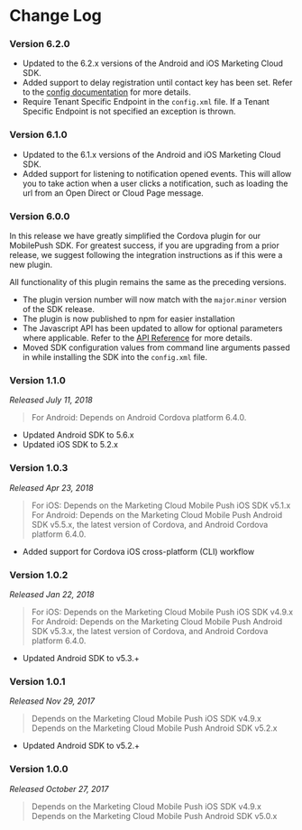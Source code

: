 Change Log
==========

### Version 6.2.0

* Updated to the 6.2.x versions of the Android and iOS Marketing Cloud SDK.
* Added support to delay registration until contact key has been set. Refer to the [config documentation](README.md#config) for more details.
* Require Tenant Specific Endpoint in the  `config.xml` file. If a Tenant Specific Endpoint is not specified an exception is thrown.

### Version 6.1.0

* Updated to the 6.1.x versions of the Android and iOS Marketing Cloud SDK.
* Added support for listening to notification opened events.  This will allow you to take action when a user clicks a notification, such as loading the url from an Open Direct or Cloud Page message.  

### Version 6.0.0

In this release we have greatly simplified the Cordova plugin for our MobilePush SDK.  For greatest success, if you are upgrading from a prior release, we suggest following the integration instructions as if this were a new plugin.

All functionality of this plugin remains the same as the preceding versions.

* The plugin version number will now match with the `major`.`minor` version of the SDK release.
* The plugin is now published to npm for easier installation
* The Javascript API has been updated to allow for optional parameters where applicable.  Refer to the [API Reference](README.md#reference) for more details.
* Moved SDK configuration values from command line arguments passed in while installing the SDK into the `config.xml` file.

### Version 1.1.0
_Released July 11, 2018_
> For Android: Depends on Android Cordova platform 6.4.0.

* Updated Android SDK to 5.6.x
* Updated iOS SDK to 5.2.x

### Version 1.0.3
_Released Apr 23, 2018_
> For iOS: Depends on the Marketing Cloud Mobile Push iOS SDK v5.1.x
> For Android: Depends on the Marketing Cloud Mobile Push Android SDK v5.5.x, the latest version of Cordova, and Android Cordova platform 6.4.0.

* Added support for Cordova iOS cross-platform (CLI) workflow

### Version 1.0.2
_Released Jan 22, 2018_
> For iOS: Depends on the Marketing Cloud Mobile Push iOS SDK v4.9.x
> For Android: Depends on the Marketing Cloud Mobile Push Android SDK v5.3.x, the latest version of Cordova, and Android Cordova platform 6.4.0.

* Updated Android SDK to v5.3.+

### Version 1.0.1
_Released Nov 29, 2017_
> Depends on the Marketing Cloud Mobile Push iOS SDK v4.9.x
> Depends on the Marketing Cloud Mobile Push Android SDK v5.2.x

* Updated Android SDK to v5.2.+

### Version 1.0.0
_Released October 27, 2017_
> Depends on the Marketing Cloud Mobile Push iOS SDK v4.9.x
> Depends on the Marketing Cloud Mobile Push Android SDK v5.0.x
